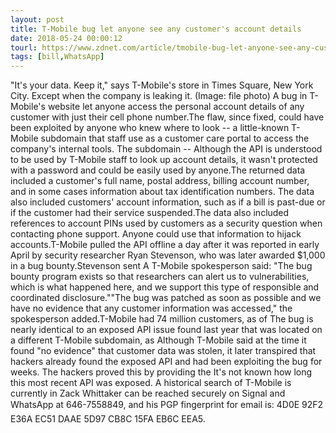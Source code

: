 ```yaml
---
layout: post
title: T-Mobile bug let anyone see any customer's account details
date: 2018-05-24 00:00:12
tourl: https://www.zdnet.com/article/tmobile-bug-let-anyone-see-any-customers-account-details/
tags: [bill,WhatsApp]
---
```

"It's your data. Keep it," says T-Mobile's store in Times Square, New York City. Except when the company is leaking it. (Image: file photo) A bug in T-Mobile's website let anyone access the personal account details of any customer with just their cell phone number.The flaw, since fixed, could have been exploited by anyone who knew where to look -- a little-known T-Mobile subdomain that staff use as a customer care portal to access the company's internal tools. The subdomain -- Although the API is understood to be used by T-Mobile staff to look up account details, it wasn't protected with a password and could be easily used by anyone.The returned data included a customer's full name, postal address, billing account number, and in some cases information about tax identification numbers. The data also included customers' account information, such as if a bill is past-due or if the customer had their service suspended.The data also included references to account PINs used by customers as a security question when contacting phone support. Anyone could use that information to hijack accounts.T-Mobile pulled the API offline a day after it was reported in early April by security researcher Ryan Stevenson, who was later awarded $1,000 in a bug bounty.Stevenson sent A T-Mobile spokesperson said: "The bug bounty program exists so that researchers can alert us to vulnerabilities, which is what happened here, and we support this type of responsible and coordinated disclosure.""The bug was patched as soon as possible and we have no evidence that any customer information was accessed," the spokesperson added.T-Mobile had 74 million customers, as of The bug is nearly identical to an exposed API issue found last year that was located on a different T-Mobile subdomain, as Although T-Mobile said at the time it found "no evidence" that customer data was stolen, it later transpired that hackers already found the exposed API and had been exploiting the bug for weeks. The hackers proved this by providing the It's not known how long this most recent API was exposed. A historical search of T-Mobile is currently in Zack Whittaker can be reached securely on Signal and WhatsApp at 646-7558849, and his PGP fingerprint for email is: 4D0E 92F2 E36A EC51 DAAE 5D97 CB8C 15FA EB6C EEA5.